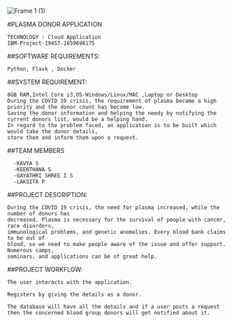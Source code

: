 ![Frame 1 (1)](https://user-images.githubusercontent.com/99942998/194755030-a38affc9-eb8a-4261-9161-ef942847dce2.png)



#PLASMA DONOR APPLICATION
```text
TECHNOLOGY : Cloud Application 
IBM-Project-19457-1659698175
```
##SOFTWARE REQUIREMENTS:
```text
Python, Flask , Docker
```
##SYSTEM REQUIREMENT:
```text
8GB RAM,Intel Core i3,OS-Windows/Linux/MAC ,Laptop or Desktop
During the COVID 19 crisis, the requirement of plasma became a high priority and the donor count has become low. 
Saving the donor information and helping the needy by notifying the current donors list, would be a helping hand.
In regard to the problem faced, an application is to be built which would take the donor details, 
store them and inform them upon a request.
```
##TEAM MEMBERS
```text
  -KAVYA S
  -KEERTHANA S
  -GAYATHRI SHREE I S
  -LAKSITA P
```
##PROJECT DESCRIPTION:
```text
During the COVID 19 crisis, the need for plasma increased, while the number of donors has
decreased. Plasma is necessary for the survival of people with cancer, rare disorders,
immunological problems, and genetic anomalies. Every blood bank claims to be out of
blood, so we need to make people aware of the issue and offer support. Numerous camps,
seminars, and applications can be of great help.
```
##PROJECT WORKFLOW:
```text
The user interacts with the application.

Registers by giving the details as a donor.

The database will have all the details and if a user posts a request then the concerned blood group donors will get notified about it.
 ```
 


